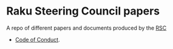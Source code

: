 # Raku Steering Council papers

A repo of different papers and documents produced by the
[RSC](https://raku.github.io/Raku-Steering-Council)

* [Code of Conduct](code_of_conduct).
